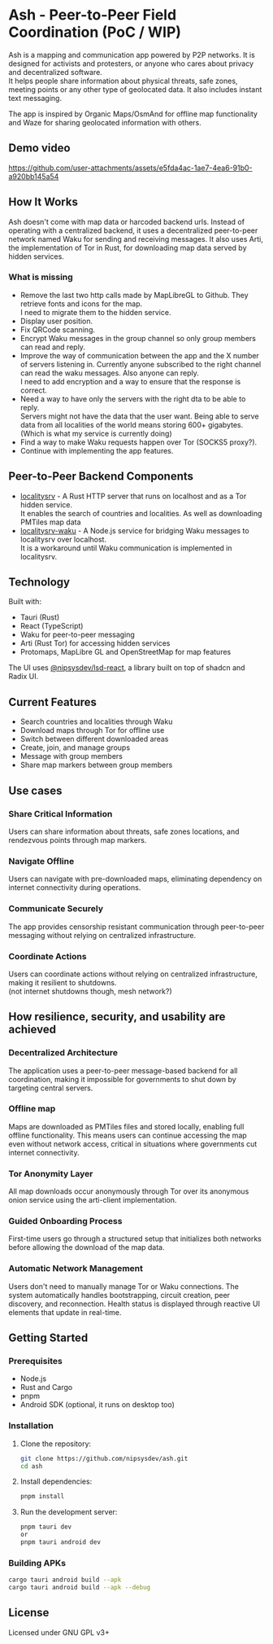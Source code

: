 # Ash - Peer-to-Peer Field Coordination (PoC / WIP)

Ash is a mapping and communication app powered by P2P networks. It is designed for activists and protesters, or anyone who cares about privacy and decentralized software.\
It helps people share information about physical threats, safe zones, meeting points or any other type of geolocated data. It also includes instant text messaging.

The app is inspired by Organic Maps/OsmAnd for offline map functionality and Waze for sharing geolocated information with others.

## Demo video

https://github.com/user-attachments/assets/e5fda4ac-1ae7-4ea6-91b0-a920bb145a54

## How It Works

Ash doesn't come with map data or harcoded backend urls. Instead of operating with a centralized backend, it uses a decentralized peer-to-peer network named Waku for sending and receiving messages. It also uses Arti, the implementation of Tor in Rust, for downloading map data served by hidden services.

### What is missing
- Remove the last two http calls made by MapLibreGL to Github. They retrieve fonts and icons for the map.\
I need to migrate them to the hidden service.
- Display user position.
- Fix QRCode scanning.
- Encrypt Waku messages in the group channel so only group members can read and reply.
- Improve the way of communication between the app and the X number of servers listening in. Currently anyone subscribed to the right channel can read the waku messages. Also anyone can reply.\
I need to add encryption and a way to ensure that the response is correct.
- Need a way to have only the servers with the right dta to be able to reply.\
Servers might not have the data that the user want. Being able to serve data from all localities of the world means storing 600+ gigabytes. (Which is what my service is currently doing)
- Find a way to make Waku requests happen over Tor (SOCKS5 proxy?).
- Continue with implementing the app features.

## Peer-to-Peer Backend Components

- [localitysrv](https://github.com/nipsysdev/localitysrv) - A Rust HTTP server that runs on localhost and as a Tor hidden service.\
It enables the search of countries and localities. As well as downloading PMTiles map data
- [localitysrv-waku](https://github.com/nipsysdev/localitysrv-waku) - A Node.js service for bridging Waku messages to localitysrv over localhost.\
It is a workaround until Waku communication is implemented in localitysrv.

## Technology

Built with:
- Tauri (Rust)
- React (TypeScript)
- Waku for peer-to-peer messaging
- Arti (Rust Tor) for accessing hidden services
- Protomaps, MapLibre GL and OpenStreetMap for map features

The UI uses [@nipsysdev/lsd-react](https://github.com/nipsysdev/lsd-react), a library built on top of shadcn and Radix UI.

## Current Features

- Search countries and localities through Waku
- Download maps through Tor for offline use
- Switch between different downloaded areas
- Create, join, and manage groups
- Message with group members
- Share map markers between group members

## Use cases
### Share Critical Information
Users can share information about threats, safe zones locations, and rendezvous points through map markers.

### Navigate Offline
Users can navigate with pre-downloaded maps, eliminating dependency on internet connectivity during operations.

### Communicate Securely
The app provides censorship resistant communication through peer-to-peer messaging without relying on centralized infrastructure.

### Coordinate Actions
Users can coordinate actions without relying on centralized infrastructure, making it resilient to shutdowns.\
(not internet shutdowns though, mesh network?)

## How resilience, security, and usability are achieved

### Decentralized Architecture

The application uses a peer-to-peer message-based backend for all coordination, making it impossible for governments to shut down by targeting central servers.

### Offline map
Maps are downloaded as PMTiles files and stored locally, enabling full offline functionality. This means users can continue accessing the map even without network access, critical in situations where governments cut internet connectivity.

### Tor Anonymity Layer

All map downloads occur anonymously through Tor over its anonymous onion service using the arti-client implementation.

### Guided Onboarding Process

First-time users go through a structured setup that initializes both networks before allowing the download of the map data.

### Automatic Network Management

Users don't need to manually manage Tor or Waku connections. The system automatically handles bootstrapping, circuit creation, peer discovery, and reconnection. Health status is displayed through reactive UI elements that update in real-time.

## Getting Started

### Prerequisites

- Node.js
- Rust and Cargo
- pnpm
- Android SDK (optional, it runs on desktop too)

### Installation

1. Clone the repository:
   ```bash
   git clone https://github.com/nipsysdev/ash.git
   cd ash
   ```

2. Install dependencies:
   ```bash
   pnpm install
   ```

3. Run the development server:
   ```bash
   pnpm tauri dev
   or
   pnpm tauri android dev
   ```

### Building APKs

```bash
cargo tauri android build --apk
cargo tauri android build --apk --debug
```

## License

Licensed under GNU GPL v3+

